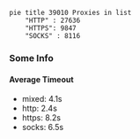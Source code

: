 
```mermaid
pie title 39010 Proxies in list
    "HTTP" : 27636
    "HTTPS": 9847
    "SOCKS" : 8116
```

### Some Info
#### Average Timeout

- mixed: 4.1s
- http: 2.4s
- https: 8.2s
- socks: 6.5s
